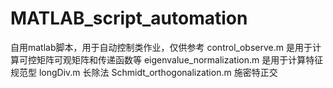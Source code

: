 # MATLAB_script_automation
自用matlab脚本，用于自动控制类作业，仅供参考
control_observe.m 是用于计算可控矩阵可观矩阵和传递函数等
eigenvalue_normalization.m 是用于计算特征规范型
longDiv.m 长除法
Schmidt_orthogonalization.m 施密特正交
